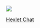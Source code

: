 <a href="https://codeclimate.com/github/MorbidDesire/frontend-project-12/maintainability"><img src="https://api.codeclimate.com/v1/badges/00020d5dfbb29132a781/maintainability" /></a>

[Hexlet Chat](https://frontend-project-12-gqd9.onrender.com)
